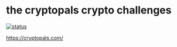# the cryptopals crypto challenges

[![status](https://github.com/megrxu/crypto-challenges/workflows/CI/badge.svg)](https://github.com/megrxu/crypto-challenges/actions)

https://cryptopals.com/